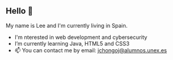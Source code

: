 ## Hello 👋
My name is Lee and I'm currently living in Spain. 
  - I'm nterested in web development and cybersecurity
  - I’m currently learning Java, HTML5 and CSS3
- 📫 You can contact me by email: jchongoj@alumnos.unex.es
